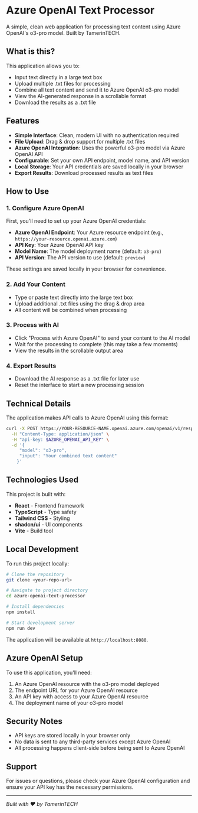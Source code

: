 # Azure OpenAI Text Processor

A simple, clean web application for processing text content using Azure OpenAI's o3-pro model. Built by TamerinTECH.

## What is this?

This application allows you to:
- Input text directly in a large text box
- Upload multiple .txt files for processing
- Combine all text content and send it to Azure OpenAI o3-pro model
- View the AI-generated response in a scrollable format
- Download the results as a .txt file

## Features

- **Simple Interface**: Clean, modern UI with no authentication required
- **File Upload**: Drag & drop support for multiple .txt files
- **Azure OpenAI Integration**: Uses the powerful o3-pro model via Azure OpenAI API
- **Configurable**: Set your own API endpoint, model name, and API version
- **Local Storage**: Your API credentials are saved locally in your browser
- **Export Results**: Download processed results as text files

## How to Use

### 1. Configure Azure OpenAI
First, you'll need to set up your Azure OpenAI credentials:
- **Azure OpenAI Endpoint**: Your Azure resource endpoint (e.g., `https://your-resource.openai.azure.com`)
- **API Key**: Your Azure OpenAI API key
- **Model Name**: The model deployment name (default: `o3-pro`)
- **API Version**: The API version to use (default: `preview`)

These settings are saved locally in your browser for convenience.

### 2. Add Your Content
- Type or paste text directly into the large text box
- Upload additional .txt files using the drag & drop area
- All content will be combined when processing

### 3. Process with AI
- Click "Process with Azure OpenAI" to send your content to the AI model
- Wait for the processing to complete (this may take a few moments)
- View the results in the scrollable output area

### 4. Export Results
- Download the AI response as a .txt file for later use
- Reset the interface to start a new processing session

## Technical Details

The application makes API calls to Azure OpenAI using this format:
```bash
curl -X POST https://YOUR-RESOURCE-NAME.openai.azure.com/openai/v1/responses?api-version=preview \
  -H "Content-Type: application/json" \
  -H "api-key: $AZURE_OPENAI_API_KEY" \
  -d '{
     "model": "o3-pro",
     "input": "Your combined text content"
    }'
```

## Technologies Used

This project is built with:
- **React** - Frontend framework
- **TypeScript** - Type safety
- **Tailwind CSS** - Styling
- **shadcn/ui** - UI components
- **Vite** - Build tool

## Local Development

To run this project locally:

```bash
# Clone the repository
git clone <your-repo-url>

# Navigate to project directory
cd azure-openai-text-processor

# Install dependencies
npm install

# Start development server
npm run dev
```

The application will be available at `http://localhost:8080`.

## Azure OpenAI Setup

To use this application, you'll need:

1. An Azure OpenAI resource with the o3-pro model deployed
2. The endpoint URL for your Azure OpenAI resource
3. An API key with access to your Azure OpenAI resource
4. The deployment name of your o3-pro model

## Security Notes

- API keys are stored locally in your browser only
- No data is sent to any third-party services except Azure OpenAI
- All processing happens client-side before being sent to Azure OpenAI

## Support

For issues or questions, please check your Azure OpenAI configuration and ensure your API key has the necessary permissions.

---

*Built with ❤️ by TamerinTECH*